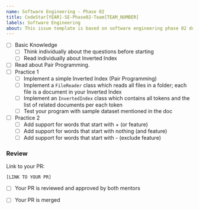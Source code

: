 ```yaml
---
name: Software Engineering - Phase 02
title: CodeStar[YEAR]-SE-Phase02-Team[TEAM_NUMBER]
labels: Software Engineering
about: This issue template is based on software engineering phase 02 document
---
```


-   [ ] Basic Knowledge
    -   [ ] Think individually about the questions before starting
    -   [ ] Read individually about Inverted Index
-   [ ] Read about Pair Programming.
-   [ ] Practice 1
    -   [ ] Implement a simple Inverted Index (Pair Programming)
    -   [ ] Implement a `FileReader` class which reads all files in a folder; each file is a document in your Inverted Index
    -   [ ] Implement an `InvertedIndex` class which contains all tokens and the list of related documents per each token
    -   [ ] Test your program with sample dataset mentioned in the doc
-   [ ] Practice 2
    -   [ ] Add support for words that start with + (or feature)
    -   [ ] Add support for words that start with nothing (and feature)
    -   [ ] Add support for words that start with - (exclude feature)

### Review

Link to your PR:

`[LINK TO YOUR PR]`

-   [ ] Your PR is reviewed and approved by both mentors

-   [ ] Your PR is merged
